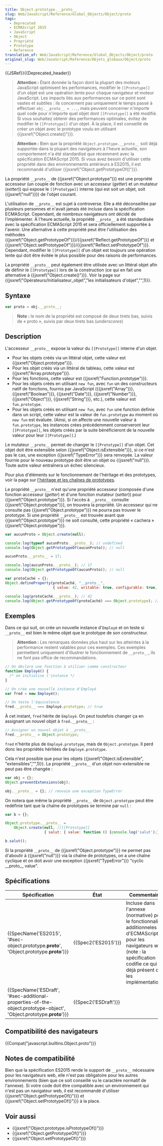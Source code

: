 ```yaml
---
title: Object.prototype.__proto__
slug: Web/JavaScript/Reference/Global_Objects/Object/proto
tags:
  - Deprecated
  - ECMAScript 2015
  - JavaScript
  - Object
  - Propriété
  - Prototype
  - Reference
translation_of: Web/JavaScript/Reference/Global_Objects/Object/proto
original_slug: Web/JavaScript/Reference/Objets_globaux/Object/proto
---
```

{{JSRef}}{{Deprecated_header}}

> **Attention :** Étant donnée la façon dont la plupart des moteurs JavaScript optimisent les performances, modifier le `[[Prototype]]` d'un objet est une opération lente pour chaque navigateur et moteur JavaScript. Les impacts liés aux performances sur ce point sont vastes et subtiles : ils concernent pas uniquement le temps passé à effectuer `obj.__proto__ = ...`, mais peuvent concerner n'importe quel code pour n'importe quel objet dont `[[Prototype]]` a été modifié. Si vous souhaitez obtenir des performances optimales, évitez de modifier le `[[Prototype]]` d'un objet. À la place, il est conseillé de créer un objet avec le prototype voulu en utilisant {{jsxref("Object.create()")}}.

> **Attention :** Bien que la propriété `Object.prototype.__proto__` soit déjà supportée dans la plupart des navigateurs à l'heure actuelle, son comportement n'a été standardisé que récemment avec la spécification ECMAScript 2015. Si vous avez besoin d'utiliser cette propriété dans des environnements antérieurs à ES2015, il est recommandé d'utiliser {{jsxref("Object.getPrototypeOf()")}}.

La propriété `__proto__` de {{jsxref("Object.prototype")}} est une propriété accesseur (un couple de fonction avec un accesseur (_getter_) et un mutateur (_setter_)) qui expose le `[[Prototype]]` interne (qui est soit un objet, soit {{jsxref("null")}}) de l'objet courant.

L'utilisation de `__proto__` est sujet à controverse. Elle a été déconseillée par plusieurs personnes et n'avait jamais été incluse dans la spécification ECMAScript. Cependant, de nombreux navigateurs ont décidé de l'implémenter. À l'heure actuelle, la propriété `__proto__` a été standardisée avec la spécification ECMAScript 2015 et sera officiellement supportée à l'avenir. Une alternative à cette propriété peut être l'utilisation des méthodes {{jsxref("Object.getPrototypeOf")}}/{{jsxref("Reflect.getPrototypeOf")}} et {{jsxref("Object.setPrototypeOf")}}/{{jsxref("Reflect.setPrototypeOf")}}. Cependant, modifier le `[[Prototype]]` d'un objet est toujours une opération lente qui doit être évitée le plus possible pour des raisons de performances.

La propriété `__proto__` peut également être utilisée avec un littéral objet afin de définir le `[[Prototype]]` lors de la construction (ce qui en fait une alternative à {{jsxref("Object.create()")}}. Voir la page sur {{jsxref("Opérateurs/Initialisateur_objet","les initialisateurs d'objet","",1)}}.

## Syntaxe

```js
var proto = obj.__proto__;
```

> **Note :** le nom de la propriété est composé de deux tirets bas, suivis de « proto », suivis par deux tirets bas (_underscores_)

## Description

L'accesseur `__proto__` expose la valeur du `[[Prototype]]` interne d'un objet.

- Pour les objets créés via un littéral objet, cette valeur est {{jsxref("Object.prototype")}}.
- Pour les objet créés via un littéral de tableau, cette valeur est {{jsxref("Array.prototype")}}.
- Pour les fonctions, cette valeur est {{jsxref("Function.prototype")}}.
- Pour les objets créés en utilisant `new fun`, avec `fun` un des constructeurs natif de fonctions, fournis par JavaScript ({{jsxref("Array")}}, {{jsxref("Boolean")}}, {{jsxref("Date")}}, {{jsxref("Number")}}, {{jsxref("Object")}}, {{jsxref("String")}}, etc.), cette valeur est `fun.prototype`.
- Pour les objets créés en utilisant `new fun`, avec `fun` une function definie dans un script, cette valeur est la valeur de `fun.prototype` au moment où `new fun` est évaluée. (Ainsi, si on affecte une nouvelle valeur à `fun.prototype`, les instances crées précédemment conserveront leur `[[Prototype]]`, les objets créés par la suite bénéficieront de la nouvelle valeur pour leur `[[Prototype]]`.)

Le mutateur `__proto__` permet de changer le `[[Prototype]]` d'un objet. Cet objet doit être extensible selon {{jsxref("Object.isExtensible")}}, si ce n'est pas le cas, une exception {{jsxref("TypeError")}} sera renvoyée. La valeur fournie pour le nouveau prototype doit être un objet ou {{jsxref("null")}}. Toute autre valeur entraînera un échec silencieux.

Pour plus d'éléments sur le fonctionnement de l'héritage et des prototypes, voir la page sur [l'héritage et les chaînes de prototypes](/fr/docs/Web/JavaScript/Guide/Inheritance_and_the_prototype_chain).

Le propriété `__proto__` n'est qu'une propriété accesseur (composée d'une fonction accesseur (_getter_) et d'une fonction mutateur (_setter_)) pour {{jsxref("Object.prototype")}}. Si l'accès à `__proto__` consulte {{jsxref("Object.prototype")}}, on trouvera la propriété. Un accesseur qui ne consulte pas {{jsxref("Object.prototype")}} ne pourra pas trouver le prototype. Si une propriété `__proto__` est trouvée avant que {{jsxref("Object.prototype")}} ne soit consulté, cette propriété « cachera » {{jsxref("Object.prototype")}}.

```js
var aucunProto = Object.create(null);

console.log(typeof aucunProto.__proto__); // undefined
console.log(Object.getPrototypeOf(aucunProto)); // null

aucunProto.__proto__ = 17;

console.log(aucunProto.__proto__); // 17
console.log(Object.getPrototypeOf(aucunProto)); // null

var protoCaché = {};
Object.defineProperty(protoCaché, "__proto__",
                      { value: 42, writable: true, configurable: true, enumerable: true });

console.log(protoCaché.__proto__); // 42
console.log(Object.getPrototypeOf(protoCaché) === Object.prototype); // true
```

## Exemples

Dans ce qui suit, on crée un nouvelle instance d'`Employé` et on teste si `__proto__` est bien le même objet que le prototype de son constructeur.

> **Attention :** Les remarques données plus haut sur les atteintes à la performance restent valables pour ces exemples. Ces exemples permettent uniquement d'illustrer le fonctionnement de `__proto__`, ils ne font pas office de recommandations.

```js
// On déclare une fonction à utiliser comme constructeur
function Employé() {
  /* on initialise l'instance */
}

// On crée une nouvelle instance d'Employé
var fred = new Employé();

// On teste l'équivalence
fred.__proto__ === Employé.prototype; // true
```

À cet instant, `fred` hérite de `Employé`. On peut toutefois changer ça en assignant un nouvel objet à `fred.__proto__` :

```js
// Assigner un nouvel objet à __proto__
fred.__proto__ = Object.prototype;
```

`fred` n'hérite plus de `Employé.prototype`, mais de `Object.prototype`. Il perd donc les propriétés héritées de `Employé.prototype`.

Cela n'est possible que pour les objets {{jsxref("Object.isExtensible", "extensibles","",1)}}. La propriété `__proto__` d'un objet non-extensible ne peut pas être changée :

```js
var obj = {};
Object.preventExtensions(obj);

obj.__proto__ = {}; // renvoie une exception TypeError
```

On notera que même la propriété `__proto__` de `Object.prototype` peut être redéfinie tant que la chaîne de prototypes se termine par `null` :

```js
var b = {};

Object.prototype.__proto__ =
    Object.create(null, //[[Prototype]]
                  { salut: { value: function () {console.log('salut');}}});

b.salut();
```

Si la propriété `__proto__` de {{jsxref("Object.prototype")}} ne permet pas d'aboutir à {{jsxref("null")}} via la chaîne de prototypes, on a une chaîne cyclique et on doit avoir une exception {{jsxref("TypeError")}} "cyclic \_\_proto\_\_ value".

## Spécifications

| Spécification                                                                                                                                            | État                         | Commentaires                                                                                                                                                                                      |
| -------------------------------------------------------------------------------------------------------------------------------------------------------- | ---------------------------- | ------------------------------------------------------------------------------------------------------------------------------------------------------------------------------------------------- |
| {{SpecName('ES2015', '#sec-object.prototype.__proto__', 'Object.prototype.__proto__')}}                                     | {{Spec2('ES2015')}}     | Incluse dans l'annexe (normative) pour le fonctionnalités additionneles d'ECMAScript pour les navigateurs web (note : la spécification codifie ce qui est déjà présent dans les implémentations). |
| {{SpecName('ESDraft', '#sec-additional-properties-of-the-object.prototype-object', 'Object.prototype.__proto__')}} | {{Spec2('ESDraft')}} |                                                                                                                                                                                                   |

## Compatibilité des navigateurs

{{Compat("javascript.builtins.Object.proto")}}

## Notes de compatibilité

Bien que la spécification ES2015 rende le support de `__proto__` nécessaire pour les navigateurs web, elle n'est pas obligatoire pour les autres environnements (bien que ce soit conseillé vu le caractère normatif de l'annexe). Si votre code doit être compatible avec un environnement qui n'est pas un navigateur web, il est recommandé d'utiliser {{jsxref("Object.getPrototypeOf()")}} et {{jsxref("Object.setPrototypeOf()")}} à la place.

## Voir aussi

- {{jsxref("Object.prototype.isPrototypeOf()")}}
- {{jsxref("Object.getPrototypeOf()")}}
- {{jsxref("Object.setPrototypeOf()")}}
